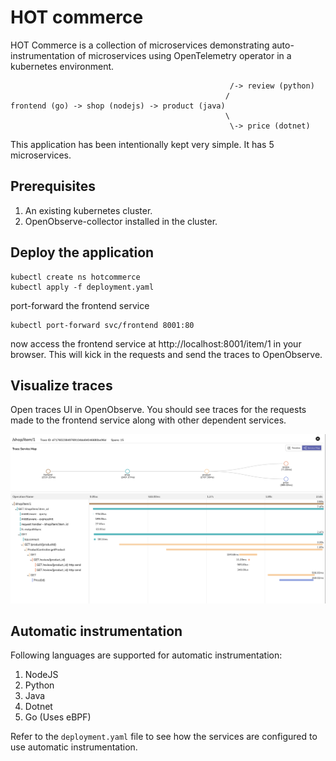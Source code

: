 # HOT commerce

HOT Commerce is a collection of microservices demonstrating auto-instrumentation of microservices using OpenTelemetry operator in a kubernetes environment.


```
                                                 /-> review (python)
                                                /
frontend (go) -> shop (nodejs) -> product (java)
                                                \
                                                 \-> price (dotnet)

```

This application has been intentionally kept very simple. It has 5 microservices.

## Prerequisites

1. An existing kubernetes cluster.
1. OpenObserve-collector installed in the cluster.

## Deploy the application

```
kubectl create ns hotcommerce
kubectl apply -f deployment.yaml
```

port-forward the frontend service

```
kubectl port-forward svc/frontend 8001:80
```

now access the frontend service at http://localhost:8001/item/1 in your browser. This will kick in the requests and send the traces to OpenObserve.

## Visualize traces

Open traces UI in OpenObserve. You should see traces for the requests made to the frontend service along with other dependent services.

![screenshots](./screenshots/auto_instrumentation.png)

## Automatic instrumentation

Following languages are supported for automatic instrumentation:

1. NodeJS
1. Python
1. Java
1. Dotnet
1. Go (Uses eBPF)

Refer to the `deployment.yaml` file to see how the services are configured to use automatic instrumentation.
